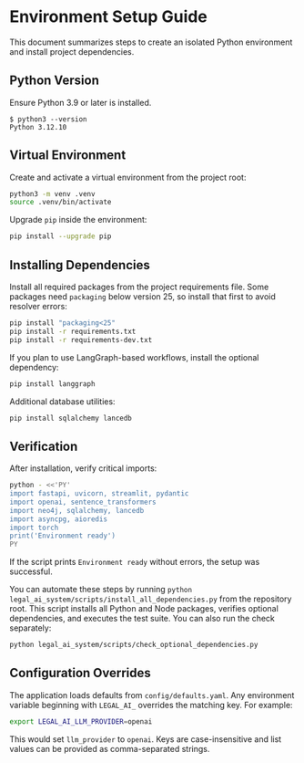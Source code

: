 # Environment Setup Guide

This document summarizes steps to create an isolated Python environment and install project dependencies.

## Python Version
Ensure Python 3.9 or later is installed.

```
$ python3 --version
Python 3.12.10
```

## Virtual Environment
Create and activate a virtual environment from the project root:

```bash
python3 -m venv .venv
source .venv/bin/activate
```

Upgrade `pip` inside the environment:

```bash
pip install --upgrade pip
```

## Installing Dependencies
Install all required packages from the project requirements file. Some packages
need `packaging` below version 25, so install that first to avoid resolver
errors:

```bash
pip install "packaging<25"
pip install -r requirements.txt
pip install -r requirements-dev.txt
```

If you plan to use LangGraph-based workflows, install the optional dependency:

```bash
pip install langgraph
```

Additional database utilities:

```bash
pip install sqlalchemy lancedb
```

## Verification
After installation, verify critical imports:

```bash
python - <<'PY'
import fastapi, uvicorn, streamlit, pydantic
import openai, sentence_transformers
import neo4j, sqlalchemy, lancedb
import asyncpg, aioredis
import torch
print('Environment ready')
PY
```

If the script prints `Environment ready` without errors, the setup was successful.

You can automate these steps by running `python legal_ai_system/scripts/install_all_dependencies.py` from the repository root. This script installs all Python and Node packages, verifies optional dependencies, and executes the test suite. You can also run the check separately:

```bash
python legal_ai_system/scripts/check_optional_dependencies.py
```

## Configuration Overrides
The application loads defaults from `config/defaults.yaml`. Any environment variable
beginning with `LEGAL_AI_` overrides the matching key. For example:

```bash
export LEGAL_AI_LLM_PROVIDER=openai
```

This would set `llm_provider` to `openai`. Keys are case-insensitive and list
values can be provided as comma-separated strings.
